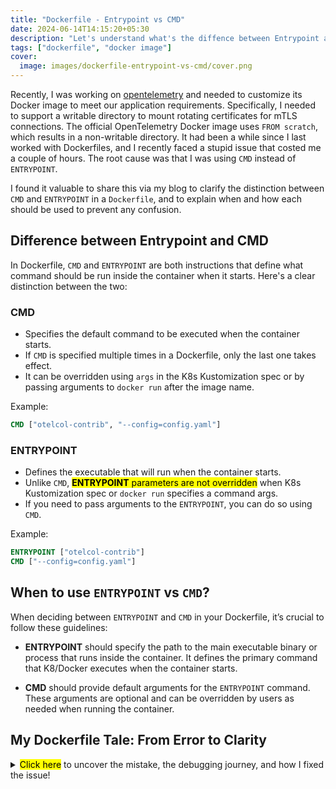 ```yaml
---
title: "Dockerfile - Entrypoint vs CMD"
date: 2024-06-14T14:15:20+05:30
description: "Let's understand what's the diffence between Entrypoint and CMD in Dockerfile."
tags: ["dockerfile", "docker image"]
cover:
  image: images/dockerfile-entrypoint-vs-cmd/cover.png
---
```


Recently, I was working on <a href="https://opentelemetry.io/" target="_blank">opentelemetry</a> and needed to customize its Docker image to meet our application requirements. Specifically, I needed to support a writable directory to mount rotating certificates for mTLS connections. The official OpenTelemetry Docker image uses `FROM scratch`, which results in a non-writable directory. It had been a while since I last worked with Dockerfiles, and I recently faced a stupid issue that costed me a couple of hours. The root cause was that I was using `CMD` instead of `ENTRYPOINT`.

I found it valuable to share this via my blog to clarify the distinction between `CMD` and `ENTRYPOINT` in a `Dockerfile`, and to explain when and how each should be used to prevent any confusion.

## Difference between Entrypoint and CMD

In Dockerfile, `CMD` and `ENTRYPOINT` are both instructions that define what command should be run inside the container when it starts. Here's a clear distinction between the two:

### **CMD**

- Specifies the default command to be executed when the container starts.
- If `CMD` is specified multiple times in a Dockerfile, only the last one takes effect.
- It can be overridden using `args` in the K8s Kustomization spec or by passing arguments to `docker run` after the image name.

Example:

```Dockerfile
CMD ["otelcol-contrib", "--config=config.yaml"]
```

### **ENTRYPOINT**

- Defines the executable that will run when the container starts.
- Unlike `CMD`, <mark>**ENTRYPOINT** parameters are not overridden</mark> when K8s Kustomization spec or `docker run` specifies a command args.
- If you need to pass arguments to the `ENTRYPOINT`, you can do so using `CMD`.

Example:

```Dockerfile
ENTRYPOINT ["otelcol-contrib"]
CMD ["--config=config.yaml"]
```

## When to use `ENTRYPOINT` vs `CMD`?

When deciding between `ENTRYPOINT` and `CMD` in your Dockerfile, it’s crucial to follow these guidelines:

- **ENTRYPOINT** should specify the path to the main executable binary or process that runs inside the container. It defines the primary command that K8/Docker executes when the container starts.

- **CMD** should provide default arguments for the `ENTRYPOINT` command. These arguments are optional and can be overridden by users as needed when running the container.

## My Dockerfile Tale: From Error to Clarity

<details>
  <summary><mark>Click here</mark> to uncover the mistake, the debugging journey, and how I fixed the issue!</summary>

**What I Did Wrong Initially**

I started by writing the `Dockerfile` and used `CMD` to define the command that runs when the container starts. My intention was to specify the binary and pass the default path for the config file, like this:

```Dockerfile
From alpine:3.18
...
...

CMD ["otelcol-contrib"]
CMD ["--config=config.yaml"]
```

Next, I created a simple Kustomization to deploy this image, thinking it would only override the CMD config path. However, when I deployed the pod, it failed!

```yaml {linenos=false,hl_lines=["16-17"]}
# Kustomization deployment file
apiVersion: apps/v1
kind: Deployment
metadata:
  name: otelcollector
spec:
  replicas: 1
  template:
    metadata:
      labels:
        app.kubernetes.io/name: otelcollector
    spec:
      containers:
        - name: otelcol
          image: docker.io/otel-metrics-collector
          args:
            - --config=/etc/otel/config.yaml
          volumeMounts:
            - name: collector-config
              mountPath: /etc/otel
      volumes:
        - name: collector-config
          configMap:
            items:
              - key: config.yaml
                path: config.yaml
```

The pod failed to start with the following error:

```bash {linenos=false,hl_lines=[5]}
Error response from daemon: failed to create task for container:
failed to create shim task: OCI runtime create failed:
runc create failed: unable to start container process:
exec: "--config=/etc/otel/config.yaml": stat --config=/etc/otel/config.yaml:
no such file or directory: unknown.
```

**My Debugging Journey:**

1. Initially, I suspected the issue was with mounting the config file via configMap due to the `no such file or directory error`, so I spent time troubleshooting there without success.
2. I then modified the Dockerfile to replace the existing `CMD` with `CMD ["sh", "-c", "sleep infinity"]` to keep the container running for debugging.
3. To my surprise, the config file was in the correct location, and the binary worked as expected with the config file.
4. Confused, I revisited the `args: --config=/etc/otel/config.yaml` in the Kustomization file. While Googling, I discovered that args might be overridden, which reminded me that I had mistakenly used `CMD` instead of `ENTRYPOINT`.
5. Further research clarified that `ENTRYPOINT` should define the executable, which cannot be overridden, while `CMD` should only provide the default arguments that can be overridden.

**How the Issue Was Fixed!**

Using `ENTRYPOINT` as shown below resolved the issue and taught me a valuable lesson worth sharing with my colleagues and curious minds on the internet.

```Dockerfile
From alpine:3.18
...
...

ENTRYPOINT ["otelcol-contrib"]
CMD ["--config=config.yaml"]
```

> *Thanks for reading! I hope my mistake provided some useful insights for you.*
</details>
